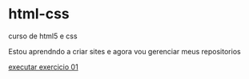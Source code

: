 # html-css
 curso de html5 e css

 Estou aprendndo a criar sites e agora vou gerenciar meus repositorios
 
 <a href="https://github.com/DiogoSilveira10/html-css/blob/main/exercicios/ex001/index.html">executar exercicio 01</a>
